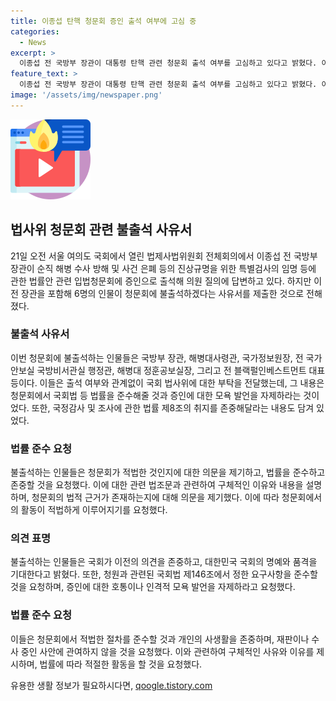 ```yaml
---
title: 이종섭 탄핵 청문회 증인 출석 여부에 고심 중
categories:
  - News
excerpt: >
  이종섭 전 국방부 장관이 대통령 탄핵 관련 청문회 출석 여부를 고심하고 있다고 밝혔다. 이에 앞서 국회 법제사법위원회는 관련자 22명을 증인으로 채택했지만, 몇몇 인물은 불출석 사유서를 제출했다. 이 전 장관은 청문회의 적법성에 의문을 제기하고, 국회법 등 법률을 준수해 줄 것을 요청했으며, 감사 또는 조사는 계속 중인 사건의 소추에 관여해서는 안 된다고 강조했다. 이에 대한 입장문이 논란을 불러일으키고 있다.
feature_text: >
  이종섭 전 국방부 장관이 대통령 탄핵 관련 청문회 출석 여부를 고심하고 있다고 밝혔다. 이에 앞서 국회 법제사법위원회는 관련자 22명을 증인으로 채택했지만, 몇몇 인물은 불출석 사유서를 제출했다. 이 전 장관은 청문회의 적법성에 의문을 제기하고, 국회법 등 법률을 준수해 줄 것을 요청했으며, 감사 또는 조사는 계속 중인 사건의 소추에 관여해서는 안 된다고 강조했다. 이에 대한 입장문이 논란을 불러일으키고 있다.
image: '/assets/img/newspaper.png'
---
```


<p><img src="/assets/img/news.png" alt="rentncar 속보" /></p>

<h2 data-ke-size="size26">법사위 청문회 관련 불출석 사유서</h2>

<p data-ke-size="size16">21일 오전 서울 여의도 국회에서 열린 법제사법위원회 전체회의에서 이종섭 전 국방부 장관이 순직 해병 수사 방해 및 사건 은폐 등의 진상규명을 위한 특별검사의 임명 등에 관한 법률안 관련 입법청문회에 증인으로 출석해 의원 질의에 답변하고 있다. 하지만 이 전 장관을 포함해 6명의 인물이 청문회에 불출석하겠다는 사유서를 제출한 것으로 전해졌다.</p>

<h3>불출석 사유서</h3>

<p data-ke-size="size16">이번 청문회에 불출석하는 인물들은 국방부 장관, 해병대사령관, 국가정보원장, 전 국가안보실 국방비서관실 행정관, 해병대 정훈공보실장, 그리고 전 블랙펄인베스트먼트 대표 등이다. 이들은 출석 여부와 관계없이 국회 법사위에 대한 부탁을 전달했는데, 그 내용은 청문회에서 국회법 등 법률을 준수해줄 것과 증인에 대한 모욕 발언을 자제하라는 것이었다. 또한, 국정감사 및 조사에 관한 법률 제8조의 취지를 존중해달라는 내용도 담겨 있었다.</p>

<h3>법률 준수 요청</h3>

<p data-ke-size="size16">불출석하는 인물들은 청문회가 적법한 것인지에 대한 의문을 제기하고, 법률을 준수하고 존중할 것을 요청했다. 이에 대한 관련 법조문과 관련하여 구체적인 이유와 내용을 설명하며, 청문회의 법적 근거가 존재하는지에 대해 의문을 제기했다. 이에 따라 청문회에서의 활동이 적법하게 이루어지기를 요청했다.</p>

<h3>의견 표명</h3>

<p data-ke-size="size16">불출석하는 인물들은 국회가 이전의 의견을 존중하고, 대한민국 국회의 명예와 품격을 기대한다고 밝혔다. 또한, 청원과 관련된 국회법 제146조에서 정한 요구사항을 준수할 것을 요청하며, 증인에 대한 호통이나 인격적 모욕 발언을 자제하라고 요청했다.</p>

<h3>법률 준수 요청</h3>

<p data-ke-size="size16">이들은 청문회에서 적법한 절차를 준수할 것과 개인의 사생활을 존중하며, 재판이나 수사 중인 사안에 관여하지 않을 것을 요청했다. 이와 관련하여 구체적인 사유와 이유를 제시하며, 법률에 따라 적절한 활동을 할 것을 요청했다.</p>
유용한 생활 정보가 필요하시다면, <a href="https://qoogle.tistory.com" rel="dofollow">qoogle.tistory.com</a>


